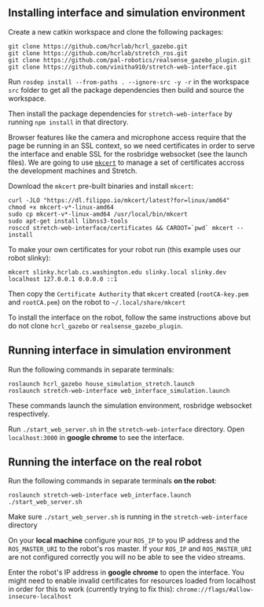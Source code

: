 ## Installing interface and simulation environment

Create a new catkin workspace and clone the following packages:
```
git clone https://github.com/hcrlab/hcrl_gazebo.git
git clone https://github.com/hcrlab/stretch_ros.git
git clone https://github.com/pal-robotics/realsense_gazebo_plugin.git
git clone https://github.com/vinitha910/stretch-web-interface.git
```

Run `rosdep install --from-paths . --ignore-src -y -r` in the workspace `src` folder to get all the package dependencies then build and source the workspace.

Then install the package dependencies for `stretch-web-interface` by running `npm install` in that directory.

Browser features like the camera and microphone access require that the page be running in an SSL context, so we need certificates in order to serve the interface and enable SSL for the rosbridge websocket (see the launch files). We are going to use  [`mkcert`](https://github.com/FiloSottile/mkcert) to manage a set of certificates accross the development machines and Stretch. 

Download the `mkcert` pre-built binaries and install `mkcert`:
```
curl -JLO "https://dl.filippo.io/mkcert/latest?for=linux/amd64"
chmod +x mkcert-v*-linux-amd64
sudo cp mkcert-v*-linux-amd64 /usr/local/bin/mkcert
sudo apt-get install libnss3-tools
rosccd stretch-web-interface/certificates && CAROOT=`pwd` mkcert --install
```

To make your own certificates for your robot run (this example uses our robot slinky):
```
mkcert slinky.hcrlab.cs.washington.edu slinky.local slinky.dev localhost 127.0.0.1 0.0.0.0 ::1
```

Then copy the `Certificate Authority` that `mkcert` created (`rootCA-key.pem` and `rootCA.pem`) on the robot to `~/.local/share/mkcert`

To install the interface on the robot, follow the same instructions above but do not clone `hcrl_gazebo` or `realsense_gazebo_plugin`.

## Running interface in simulation environment
Run the following commands in separate terminals:
```
roslaunch hcrl_gazebo house_simulation_stretch.launch
roslaunch stretch-web-interface web_interface_simulation.launch
```

These commands launch the simulation environment, rosbridge websocket respectively.

Run `./start_web_server.sh` in the `stretch-web-interface` directory. Open `localhost:3000` in **google chrome** to see the interface.

## Running the interface on the real robot
Run the following commands in separate terminals **on the robot**:
```
roslaunch stretch-web-interface web_interface.launch
./start_web_server.sh
```
Make sure `./start_web_server.sh` is running in the `stretch-web-interface` directory

On your **local machine** configure your `ROS_IP` to you IP address and the `ROS_MASTER_URI` to the robot's ros master. If your `ROS_IP` and `ROS_MASTER_URI` are not configured correctly you will no be able to see the video streams. 

Enter the robot's IP address in **google chrome** to open the interface. You might need to enable invalid certificates for resources loaded from localhost in order for this to work (currently trying to fix this): `chrome://flags/#allow-insecure-localhost`

